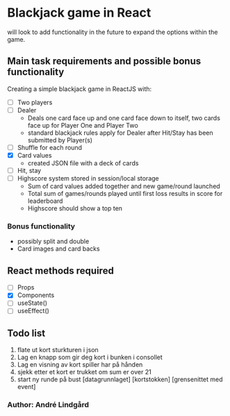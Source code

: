 # Blackjack game in React

will look to add functionality in the future to expand the options within the game.

## Main task requirements and possible bonus functionality

Creating a simple blackjack game in ReactJS with:

- [ ] Two players
- [ ] Dealer
  - Deals one card face up and one card face down to itself, two cards face up for Player One and Player Two
  - standard blackjack rules apply for Dealer after Hit/Stay has been submitted by Player(s)
- [ ] Shuffle for each round
- [x] Card values
  - created JSON file with a deck of cards
- [ ] Hit, stay
- [ ] Highscore system stored in session/local storage
  - Sum of card values added together and new game/round launched
  - Total sum of games/rounds played until first loss results in score for leaderboard
  - Highscore should show a top ten

### Bonus functionality

- possibly split and double
- Card images and card backs

## React methods required

- [ ] Props
- [x] Components
- [ ] useState()
- [ ] useEffect()

## Todo list

1. flate ut kort sturkturen i json
2. Lag en knapp som gir deg kort i bunken i consollet
3. Lag en visning av kort spiller har på hånden
4. sjekk etter et kort er trukket om sum er over 21
5. start ny runde på bust
   [datagrunnlaget] [kortstokken] [grensenittet med event]

### Author: André Lindgård
